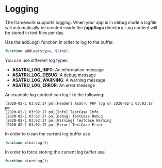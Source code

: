 # Logging

The framework supports logging. When your app is in debug mode a logfile will
automatically be created inside the <b>/app/logs</b> directory.
Log content will be stored in text files per day.

Use the addLog() function in order to log to the buffer. 
```php
function addLog($type, $line);
```

You can use different log types:
<ul>
    <li><b>ASATRU_LOG_INFO</b>: An information message</li>
    <li><b>ASATRU_LOG_DEBUG</b>: A debug message</li>
    <li><b>ASATRU_LOG_WARNING</b>: A warning message</li>
    <li><b>ASATRU_LOG_ERROR</b>: An error message</li>
</ul>

An example log content can log like the following:
```
[2020-02-1 03:02:17 pm][Header] Asatru PHP log on 2020-02-1 03:02:17 pm
[2020-02-1 03:02:17 pm][Info] TestCase Info
[2020-02-1 03:02:17 pm][Debug] TestCase Debug
[2020-02-1 03:02:17 pm][Warning] TestCase Warning
[2020-02-1 03:02:17 pm][Error] TestCase Error
```

In order to clean the current log buffer use
```php
function clearLog();
``` 

In order to force storing the current log buffer use 
```php
function storeLog();
```
